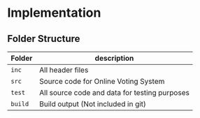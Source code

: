 # Implementation

## Folder Structure
Folder        | description
--------------| ----------------------------------------------
`inc`         | All header files
`src`         | Source code for Online Voting System
`test`        | All source code and data for testing purposes
`build`       | Build output (Not included in git)
